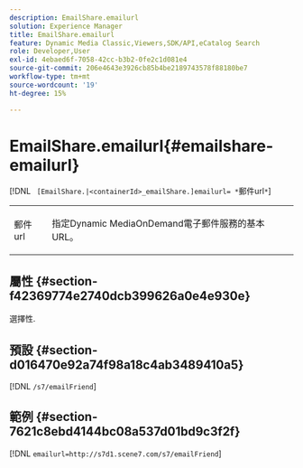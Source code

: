 ```yaml
---
description: EmailShare.emailurl
solution: Experience Manager
title: EmailShare.emailurl
feature: Dynamic Media Classic,Viewers,SDK/API,eCatalog Search
role: Developer,User
exl-id: 4ebaed6f-7058-42cc-b3b2-0fe2c1d081e4
source-git-commit: 206e4643e3926cb85b4be2189743578f88180be7
workflow-type: tm+mt
source-wordcount: '19'
ht-degree: 15%

---
```


# EmailShare.emailurl{#emailshare-emailurl}

[!DNL ` [EmailShare.|<containerId>_emailShare.]emailurl= *`郵件url`*`]

<table id="table_5321841E90C941678F32AAF995CDC257"> 
 <tbody> 
  <tr> 
   <td colname="col1"> <p><span class="codeph"><span class="varname"> 郵件url</span></span> </p> </td> 
   <td colname="col2"> <p> 指定Dynamic MediaOnDemand電子郵件服務的基本URL。 </p> </td> 
  </tr> 
 </tbody> 
</table>

## 屬性 {#section-f42369774e2740dcb399626a0e4e930e}

選擇性.

## 預設 {#section-d016470e92a74f98a18c4ab3489410a5}

[!DNL `/s7/emailFriend`]

## 範例 {#section-7621c8ebd4144bc08a537d01bd9c3f2f}

[!DNL `emailurl=http://s7d1.scene7.com/s7/emailFriend`]
